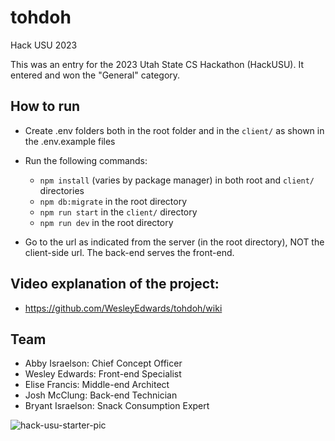# tohdoh
Hack USU 2023

This was an entry for the 2023 Utah State CS Hackathon (HackUSU). It entered and won the "General" category.

## How to run
- Create .env folders both in the root folder and in the `client/` as shown in the .env.example files

- Run the following commands:
  - `npm install` (varies by package manager) in both root and `client/` directories
  - `npm db:migrate` in the root directory
  - `npm run start` in the `client/` directory
  - `npm run dev` in the root directory
- Go to the url as indicated from the server (in the root directory), NOT the client-side url. The back-end serves the front-end.


## Video explanation of the project: 
- https://github.com/WesleyEdwards/tohdoh/wiki

## Team
- Abby Israelson: Chief Concept Officer
- Wesley Edwards: Front-end Specialist
- Elise Francis: Middle-end Architect
- Josh McClung: Back-end Technician
- Bryant Israelson: Snack Consumption Expert

![hack-usu-starter-pic](https://user-images.githubusercontent.com/97990557/228093080-e26f524a-e55d-4155-878d-0e0ab705289c.jpg)


